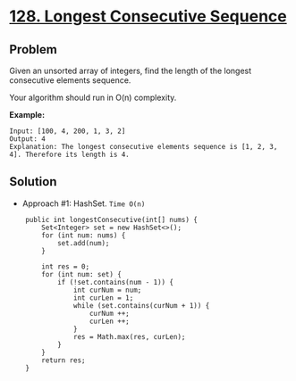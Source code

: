 # <a href='https://leetcode.com/problems/longest-consecutive-sequence/'>128. Longest Consecutive Sequence</a>

## Problem
Given an unsorted array of integers, find the length of the longest consecutive elements sequence.

Your algorithm should run in O(n) complexity.

<strong>Example:</strong>
```
Input: [100, 4, 200, 1, 3, 2]
Output: 4
Explanation: The longest consecutive elements sequence is [1, 2, 3, 4]. Therefore its length is 4.
```
 
## Solution
- Approach #1: HashSet. ```Time O(n)```
```
    public int longestConsecutive(int[] nums) {
        Set<Integer> set = new HashSet<>();
        for (int num: nums) {
            set.add(num);
        }
        
        int res = 0;
        for (int num: set) {
            if (!set.contains(num - 1)) {
                int curNum = num;
                int curLen = 1;
                while (set.contains(curNum + 1)) {
                    curNum ++;
                    curLen ++;
                }
                res = Math.max(res, curLen);
            }
        }
        return res;
    }
```
